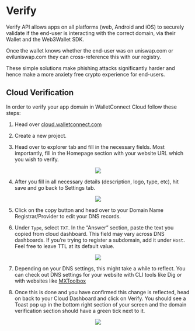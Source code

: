 # Verify

Verify API allows apps on all platforms (web, Android and iOS) to securely validate if the end-user is interacting with the correct domain, via their Wallet and the Web3Wallet SDK.

Once the wallet knows whether the end-user was on uniswap.com or eviluniswap.com they can cross-reference this with our registry.

These simple solutions make phishing attacks significantly harder and hence make a more anxiety free crypto experience for end-users.

## Cloud Verification

In order to verify your app domain in WalletConnect Cloud follow these steps:

1. Head over [cloud.walletconnect.com](https://cloud.walletconnect.com)

2. Create a new project.

3. Head over to explorer tab and fill in the necessary fields. Most importantly, fill in the Homepage section with your website URL which you wish to verify.

<!-- ![create-push-url](/assets/verify/tab.png) -->

<p align="center">
  <img src="/assets/verify/tab.png" />
</p>

4. After you fill in all necessary details (description, logo, type, etc), hit save and go back to Settings tab.

<!-- ![create-push-url](/assets/verify/dns-verification.png) -->

<p align="center">
  <img src="/assets/verify/dns-verification.png" />
</p>

5. Click on the copy button and head over to your Domain Name Registrar/Provider to edit your DNS records.

6. Under `Type`, select `TXT`. In the “Answer” section, paste the text you copied from cloud dashboard. This field may vary across DNS dashboards. If you’re trying to register a subdomain, add it under `Host`. Feel free to leave TTL at its default value.

<!-- ![create-push-url](/assets/verify/dns-record.png) -->

<p align="center">
  <img src="/assets/verify/dns-record.png" />
</p>

7. Depending on your DNS settings, this might take a while to reflect. You can check out DNS settings for your website with CLI tools like Dig or with websites like [MXToolbox](https://mxtoolbox.com/SuperTool.aspx?action=txt)

8. Once this is done and you have confirmed this change is reflected, head on back to your Cloud Dashboard and click on Verify. You should see a Toast pop up in the bottom right section of your screen and the domain verification section should have a green tick next to it.

<p align="center">
  <img src="/assets/verify/verified.png" />
</p>